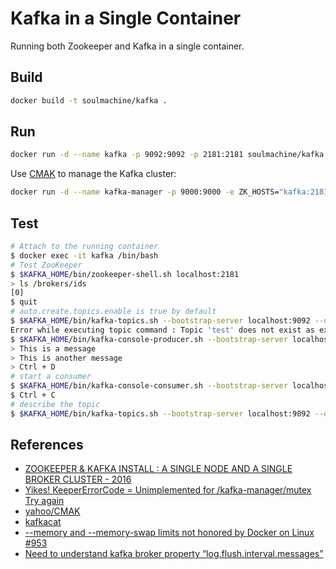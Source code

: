 # Kafka in a Single Container

Running both Zookeeper and Kafka in a single container.

## Build

```bash
docker build -t soulmachine/kafka .
```

## Run

```bash
docker run -d --name kafka -p 9092:9092 -p 2181:2181 soulmachine/kafka
```

Use [CMAK](https://github.com/yahoo/CMAK) to manage the Kafka cluster:

```bash
docker run -d --name kafka-manager -p 9000:9000 -e ZK_HOSTS="kafka:2181" --link kafka hlebalbau/kafka-manager
```

## Test

```bash
# Attach to the running container
$ docker exec -it kafka /bin/bash
# Test ZooKeeper
$ $KAFKA_HOME/bin/zookeeper-shell.sh localhost:2181
> ls /brokers/ids
[0]
$ quit
# auto.create.topics.enable is true by default
$ $KAFKA_HOME/bin/kafka-topics.sh --bootstrap-server localhost:9092 --describe --topic test
Error while executing topic command : Topic 'test' does not exist as expected
$ $KAFKA_HOME/bin/kafka-console-producer.sh --bootstrap-server localhost:9092 --topic test
> This is a message
> This is another message
> Ctrl + D
# start a consumer
$ $KAFKA_HOME/bin/kafka-console-consumer.sh --bootstrap-server localhost:9092 --topic test --from-beginning
$ Ctrl + C
# describe the topic
$ $KAFKA_HOME/bin/kafka-topics.sh --bootstrap-server localhost:9092 --describe --topic test
```

## References

- [ZOOKEEPER & KAFKA INSTALL : A SINGLE NODE AND A SINGLE BROKER CLUSTER - 2016](https://www.bogotobogo.com/Hadoop/BigData_hadoop_Zookeeper_Kafka_single_node_single_broker_cluster.php)
- [Yikes! KeeperErrorCode = Unimplemented for /kafka-manager/mutex Try again](https://github.com/yahoo/CMAK/issues/731#issuecomment-643880544)
- [yahoo/CMAK](https://github.com/yahoo/CMAK)
- [kafkacat](https://github.com/edenhill/kafkacat)
- [--memory and --memory-swap limits not honored by Docker on Linux #953](https://github.com/docker/for-linux/issues/953)
- [Need to understand kafka broker property “log.flush.interval.messages”](https://stackoverflow.com/a/59572897/381712)

